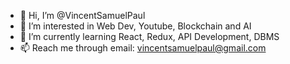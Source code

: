 - 👋 Hi, I’m @VincentSamuelPaul
- 👀 I’m interested in Web Dev, Youtube, Blockchain and AI
- 🌱 I’m currently learning React, Redux, API Development, DBMS
- 📫 Reach me through email: vincentsamuelpaul@gmail.com

<!---
VincentSamuelPaul/VincentSamuelPaul is a ✨ special ✨ repository because its `README.md` (this file) appears on your GitHub profile.
You can click the Preview link to take a look at your changes.
--->
